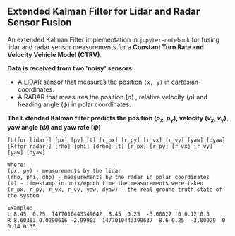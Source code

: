 ## Extended Kalman Filter for Lidar and Radar Sensor Fusion

An extended Kalman Filter implementation in `jupyter-notebook` for fusing lidar and radar sensor measurements for a **Constant Turn Rate and Velocity Vehicle Model (CTRV)**.

**Data is received from two 'noisy' sensors:**
- A LIDAR sensor that measures the position `(x, y)` in cartesian-coordinates.
- A RADAR that measures the position ($\rho$) , relative velocity ($\dot{\rho}$) and heading angle ($\phi$) in polar coordinates. 

**The Extended Kalman filter predicts the position ($p_x$, $p_y$), velocity ($v_x$, $v_y$), yaw angle ($\psi$) and yaw rate ($\dot{\psi}$)**

```
[L(for lidar)] [px] [py] [t] [r_px] [r_py] [r_vx] [r_vy] [yaw] [dyaw]
[R(for radar)] [rho] [phi] [drho] [t] [r_px] [r_py] [r_vx] [r_vy] [yaw] [dyaw]

Where:
(px, py) - measurements by the lidar
(rho, phi, dho) - measurements by the radar in polar coordinates
(t) - timestamp in unix/epoch time the measurements were taken
(r_px, r_py, r_vx, r_vy, yaw, dyaw) - the real ground truth state of the system

Example:
L 8.45  0.25  1477010443349642  8.45  0.25  -3.00027  0 0.12 0.3
R 8.60363 0.0290616 -2.99903  1477010443399637  8.6 0.25  -3.00029  0 0.14 0.35
```
